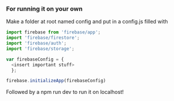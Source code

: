 ### For running it on your own

Make a folder at root named config and put in a config.js filled with 

```js
import firebase from 'firebase/app';
import 'firebase/firestore';
import 'firebase/auth';
import 'firebase/storage';

var firebaseConfig = {
  <insert important stuff>
  };

firebase.initializeApp(firebaseConfig)
```

Followed by a npm run dev to run it on localhost!
